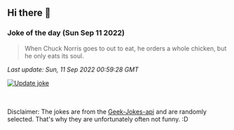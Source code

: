 ## Hi there 👋

### Joke of the day (Sun Sep 11 2022)
<!-- joke -->
>When Chuck Norris goes to out to eat, he orders a whole chicken, but he only eats its soul.
<!-- /joke -->

*Last update: Sun, 11 Sep 2022 00:59:28 GMT*

[![Update joke](https://github.com/nclskfm/nclskfm/actions/workflows/joke.yml/badge.svg)](https://github.com/nclskfm/nclskfm/actions/workflows/joke.yml)

<br><br>
Disclaimer: The jokes are from the [Geek-Jokes-api](https://github.com/sameerkumar18/geek-joke-api) and are randomly selected. That's why they are unfortunately often not funny. :D

